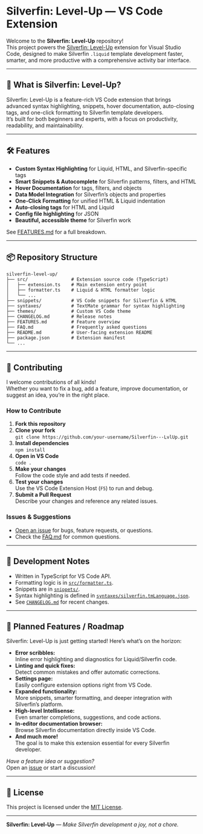 # Silverfin: Level-Up — VS Code Extension

Welcome to the **Silverfin: Level-Up** repository!  
This project powers the [Silverfin: Level-Up](https://marketplace.visualstudio.com/items?itemName=AnthonyHooghe.silverfin-level-up) extension for Visual Studio Code, designed to make Silverfin `.liquid` template development faster, smarter, and more productive with a comprehensive activity bar interface.

---

## 🚀 What is Silverfin: Level-Up?

Silverfin: Level-Up is a feature-rich VS Code extension that brings advanced syntax highlighting, snippets, hover documentation, auto-closing tags, and one-click formatting to Silverfin template developers.  
It’s built for both beginners and experts, with a focus on productivity, readability, and maintainability.

---

## 🛠️ Features

- **Custom Syntax Highlighting** for Liquid, HTML, and Silverfin-specific tags
- **Smart Snippets & Autocomplete** for Silverfin patterns, filters, and HTML
- **Hover Documentation** for tags, filters, and objects
- **Data Model Integration** for Silverfin’s objects and properties
- **One-Click Formatting** for unified HTML & Liquid indentation
- **Auto-closing tags** for HTML and Liquid
- **Config file highlighting** for JSON
- **Beautiful, accessible theme** for Silverfin work

See [FEATURES.md](./FEATURES.md) for a full breakdown.

---

## 📦 Repository Structure

```
silverfin-level-up/
├── src/                # Extension source code (TypeScript)
│   ├── extension.ts    # Main extension entry point
│   ├── formatter.ts    # Liquid & HTML formatter logic
│   └── ...
├── snippets/           # VS Code snippets for Silverfin & HTML
├── syntaxes/           # TextMate grammar for syntax highlighting
├── themes/             # Custom VS Code theme
├── CHANGELOG.md        # Release notes
├── FEATURES.md         # Feature overview
├── FAQ.md              # Frequently asked questions
├── README.md           # User-facing extension README
├── package.json        # Extension manifest
└── ...
```

---

## 🤝 Contributing

I welcome contributions of all kinds!  
Whether you want to fix a bug, add a feature, improve documentation, or suggest an idea, you’re in the right place.

### How to Contribute

1. **Fork this repository**
2. **Clone your fork**  
   `git clone https://github.com/your-username/Silverfin---LvlUp.git`
3. **Install dependencies**  
   `npm install`
4. **Open in VS Code**  
   `code .`
5. **Make your changes**  
   Follow the code style and add tests if needed.
6. **Test your changes**  
   Use the VS Code Extension Host (`F5`) to run and debug.
7. **Submit a Pull Request**  
   Describe your changes and reference any related issues.

### Issues & Suggestions

- [Open an issue](https://github.com/ahooghe/Silverfin---LvlUp/issues) for bugs, feature requests, or questions.
- Check the [FAQ.md](./FAQ.md) for common questions.

---

## 📝 Development Notes

- Written in TypeScript for VS Code API.
- Formatting logic is in [`src/formatter.ts`](./src/formatter.ts).
- Snippets are in [`snippets/`](./snippets/).
- Syntax highlighting is defined in [`syntaxes/silverfin.tmLanguage.json`](./syntaxes/silverfin.tmLanguage.json).
- See [`CHANGELOG.md`](./CHANGELOG.md) for recent changes.

---

## 🚧 Planned Features / Roadmap

Silverfin: Level-Up is just getting started! Here’s what’s on the horizon:

- **Error scribbles:**  
  Inline error highlighting and diagnostics for Liquid/Silverfin code.
- **Linting and quick fixes:**  
  Detect common mistakes and offer automatic corrections.
- **Settings page:**  
  Easily configure extension options right from VS Code.
- **Expanded functionality:**  
  More snippets, smarter formatting, and deeper integration with Silverfin’s platform.
- **High-level Intellisense:**  
  Even smarter completions, suggestions, and code actions.
- **In-editor documentation browser:**  
  Browse Silverfin documentation directly inside VS Code.
- **And much more!**  
  The goal is to make this extension essential for every Silverfin developer.

*Have a feature idea or suggestion?*  
Open an [issue](https://github.com/ahooghe/Silverfin---LvlUp/issues) or start a discussion!

---

## 📄 License

This project is licensed under the [MIT License](./LICENSE.txt).

---

**Silverfin: Level-Up** —  *Make Silverfin development a joy, not a chore.*
